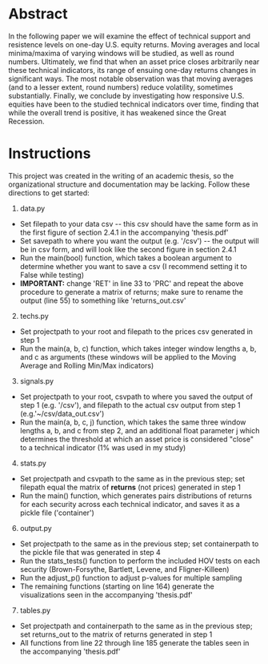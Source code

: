 # Abstract
In the following paper we will examine the effect of technical support and resistence levels on one-day U.S.
equity returns. Moving averages and local minima/maxima of varying windows will be studied, as well as
round numbers. Ultimately, we find that when an asset price closes arbitrarily near these technical indicators, its range of ensuing one-day returns changes in significant ways. The most notable observation was
that moving averages (and to a lesser extent, round numbers) reduce volatility, sometimes substantially.
Finally, we conclude by investigating how responsive U.S. equities have been to the studied technical indicators over time, finding that while the overall trend is positive, it has weakened since the Great Recession.

# Instructions
This project was created in the writing of an academic thesis, so the organizational structure and documentation may be lacking. Follow these directions to get started:

1. data.py
  * Set filepath to your data csv -- this csv should have the same form as in the first figure of section 2.4.1 in the accompanying 'thesis.pdf'
  * Set savepath to where you want the output (e.g. '/csv') -- the output will be in csv form, and will look like the second figure in section 2.4.1
  * Run the main(bool) function, which takes a boolean argument to determine whether you want to save a csv (I recommend setting it to False while testing)
  * **IMPORTANT:** change 'RET' in line 33 to 'PRC' and repeat the above procedure to generate a matrix of returns; make sure to rename the output (line 55) to something like 'returns_out.csv'
2. techs.py
  * Set projectpath to your root and filepath to the prices csv generated in step 1
  * Run the main(a, b, c) function, which takes integer window lengths a, b, and c as arguments (these windows will be applied to the Moving Average and Rolling Min/Max indicators)
3. signals.py
  * Set projectpath to your root, csvpath to where you saved the output of step 1 (e.g. '/csv'), and filepath to the actual csv output from step 1 (e.g.'~/csv/data_out.csv')
  * Run the main(a, b, c, j) function, which takes the same three window lengths a, b, and c from step 2, and an additional float parameter j which determines the threshold at which an asset price is considered "close" to a technical indicator (1% was used in my study)
4. stats.py
  * Set projectpath and csvpath to the same as in the previous step; set filepath equal the matrix of **returns** (not prices) generated in step 1
  * Run the main() function, which generates pairs distributions of returns for each security across each technical indicator, and saves it as a pickle file ('container')
6. output.py
  * Set projectpath to the same as in the previous step; set containerpath to the pickle file that was generated in step 4
  * Run the stats_tests() function to perform the included HOV tests on each security (Brown-Forsythe, Bartlett, Levene, and Fligner-Killeen)
  * Run the adjust_p() function to adjust p-values for multiple sampling
  * The remaining functions (starting on line 164) generate the visualizations seen in the accompanying 'thesis.pdf'
7. tables.py
  * Set projectpath and containerpath to the same as in the previous step; set returns_out to the matrix of returns generated in step 1
  * All functions from line 22 through line 185 generate the tables seen in the accompanying 'thesis.pdf'
